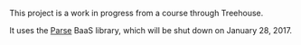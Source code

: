 This project is a work in progress from a course through Treehouse.

It uses the [Parse](https://parse.com/) BaaS library, which will be shut down on January 28, 2017.
